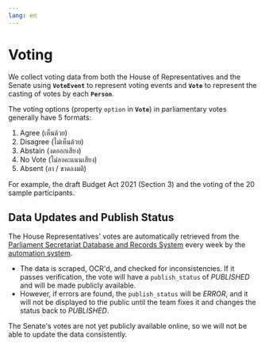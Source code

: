 ```yaml
---
lang: en
---
```


# Voting

We collect voting data from both the House of Representatives and the Senate using **`VoteEvent`** to represent voting events and **`Vote`** to represent the casting of votes by each **`Person`**.

The voting options (property `option` in **`Vote`**) in parliamentary votes generally have 5 formats:

1. Agree (เห็นด้วย)
2. Disagree (ไม่เห็นด้วย)
3. Abstain (งดออกเสียง)
4. No Vote (ไม่ลงคะแนนเสียง)
5. Absent (ลา / ขาดลงมติ)

For example, the draft Budget Act 2021 (Section 3) and the voting of the 20 sample participants.

<QueryGraph query="query VoteEvents($where: VoteEventWhere, $limit: Int, $votesWhere2: VoteWhere, $votesLimit2: Int) { voteEvents(where: $where, limit: $limit) { id title nickname publish_status start_date result votes(where: $votesWhere2, limit: $votesLimit2) { id option_en voters { id name name_en } } } }" :variables='{ "where": { "id_EQ": "fd854f98-a9c0-4ef2-b007-58821da695dc" }, "votesWhere2": { "voters_ALL": { "NOT": { "firstname_en_EQ": null } } }, "votesLimit2": 20 }'></QueryGraph>

## Data Updates and Publish Status

The House Representatives' votes are automatically retrieved from the [Parliament Secretariat Database and Records System](https://msbis.parliament.go.th) every week by the [automation system](https://github.com/wevisdemo/politigraph-automation).

- The data is scraped, OCR'd, and checked for inconsistencies. If it passes verification, the vote will have a `publish_status` of _PUBLISHED_ and will be made publicly available.
- However, if errors are found, the `publish_status` will be _ERROR_, and it will not be displayed to the public until the team fixes it and changes the status back to _PUBLISHED_.

The Senate's votes are not yet publicly available online, so we will not be able to update the data consistently.
